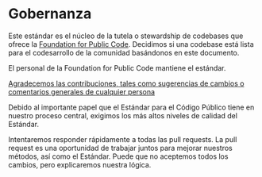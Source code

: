 # Gobernanza

Este estándar es el núcleo de la tutela o stewardship de codebases que ofrece la [Foundation for Public Code](https://publiccode.net/). Decidimos si una codebase está lista para el codesarrollo de la comunidad basándonos en este documento.

El personal de la Foundation for Public Code mantiene el estándar.

[Agradecemos las contribuciones, tales como sugerencias de cambios o comentarios generales de cualquier persona](/CONTRIBUTION.md)

Debido al importante papel que el Estándar para el Código Público tiene en nuestro proceso central, exigimos los más altos niveles de calidad del Estándar.

Intentaremos responder rápidamente a todas las pull requests. La pull request es una oportunidad de trabajar juntos para mejorar nuestros métodos, así como el Estándar. Puede que no aceptemos todos los cambios, pero explicaremos nuestra lógica.
